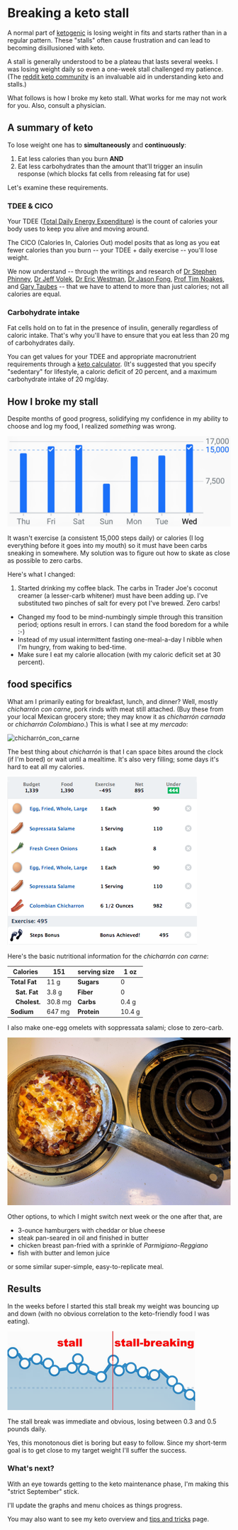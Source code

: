 # Breaking a keto stall

A normal part of [ketogenic](https://github.com/mickeys/lose-weight-keto/blob/master/simplest-keto-how-to-start.md) is losing weight in fits and starts rather than in a regular pattern. These "stalls" often cause frustration and can lead to becoming disillusioned with keto. 

A stall is generally understood to be a plateau that lasts several weeks. I was losing weight daily so even a one-week stall challenged my patience. (The [reddit keto community](https://www.reddit.com/r/keto/) is an invaluable aid in understanding keto and stalls.)

What follows is how I broke my keto stall. What works for me may not work for you. Also, consult a physician.

## A summary of keto

To lose weight one has to **simultaneously** and **continuously**:

1. Eat less calories than you burn **AND**
2. Eat less carbohydrates than the amount that'll trigger an insulin response (which blocks fat cells from releasing fat for use)

Let's examine these requirements.

### TDEE & CICO

Your TDEE ([Total Daily Energy Expenditure](https://en.wikipedia.org/wiki/Basal_metabolic_rate)) is the count of calories your body uses to keep you alive and moving around.

The CICO (Calories In, Calories Out) model posits that as long as you eat fewer calories than you burn -- your TDEE + daily exercise -- you'll lose weight.

We now understand -- through the writings and research of [Dr Stephen Phinney](http://www.artandscienceoflowcarb.com/), [Dr Jeff Volek](http://www.artandscienceoflowcarb.com/), [Dr Eric Westman](https://www.adaptyourlife.com/about-us/dr-westman/), [Dr Jason Fong](https://idmprogram.com/), [Prof Tim Noakes](https://en.wikipedia.org/wiki/Tim_Noakes), and [Gary Taubes](https://en.wikipedia.org/wiki/Gary_Taubes) -- that we have to attend to more than just calories; not all calories are equal.

### Carbohydrate intake

Fat cells hold on to fat in the presence of insulin, generally regardless of caloric intake. That's why you'll have to ensure that you eat less than 20 mg of carbohydrates daily.

You can get values for your TDEE and appropriate macronutrient requirements through a [keto calculator](https://keto-calculator.ankerl.com/). (It's suggested that you specify "sedentary" for lifestyle, a caloric deficit of 20 percent, and a maximum carbohydrate intake of 20 mg/day.

## How I broke my stall

Despite months of good progress, solidifying my confidence in my ability to choose and log my food, I realized _something_ was wrong. 

![](./i/15k_steps_daily.png)

It wasn't exercise (a consistent 15,000 steps daily) or calories (I log everything before it goes into my mouth) so it must have been carbs sneaking in somewhere. My solution was to figure out how to skate as close as possible to zero carbs.

Here's what I changed:

1. Started drinking my coffee black. The carbs in Trader Joe's coconut creamer (a lesser-carb whitener) must have been adding up. I've substituted two pinches of salt for every pot I've brewed. Zero carbs!
* Changed my food to be mind-numbingly simple through this transition period; options result in errors. I can stand the food boredom for a while :-)
* Instead of my usual intermittent fasting one-meal-a-day I nibble when I'm hungry, from waking to bed-time.
* Make sure I eat my calorie allocation (with my caloric deficit set at 30 percent).

## food specifics

What am I primarily eating for breakfast, lunch, and dinner? Well, mostly _chicharrón con carne_, pork rinds with meat still attached. (Buy these from your local Mexican grocery store; they may know it as _chicharrón carnada_ or _chicharrón Colombiano_.) This is what I see at my _mercado_:

![chicharrón_con_carne](./i/chicharrón_con_carne.jpg)

The best thing about _chicharrón_ is that I can space bites around the clock (if I'm bored) or wait until a mealtime. It's also very filling; some days it's hard to eat all my calories.

![](./i/20180920_consumed.png)

Here's the basic nutritional information for the _chicharrón con carne_:

| **Calories**  | 151  | serving size| 1 oz |
|---|---|---|---|
| **Total Fat** | 11 g | **Sugars** | 0 |
| &nbsp;&nbsp;&nbsp;**Sat. Fat** | 3.8 g | **Fiber** | 0 |
| &nbsp;&nbsp;&nbsp;**Cholest.** | 30.8 mg | **Carbs** | 0.4 g |
| **Sodium** | 647 mg | **Protein** | 10.4 g |

I also make one-egg omelets with soppressata salami; close to zero-carb.

![](./i/20180911_171103_omelette.jpg)

Other options, to which I might switch next week or the one after that, are

* 3-ounce hamburgers with cheddar or blue cheese
* steak pan-seared in oil and finished in butter
* chicken breast pan-fried with a sprinkle of _Parmigiano-Reggiano_
* fish with butter and lemon juice

or some similar super-simple, easy-to-replicate meal.

## Results

In the weeks before I started this stall break my weight was bouncing up and down (with no obvious correlation to the keto-friendly food I was eating).

![](./i/stall_progress.png)

The stall break was immediate and obvious, losing between 0.3 and 0.5 pounds daily.

Yes, this monotonous diet is boring but easy to follow. Since my short-term goal is to get close to my target weight I'll suffer the success.

### What's next?

With an eye towards getting to the keto maintenance phase, I'm making this "strict September" stick.

I'll update the graphs and menu choices as things progress.

You may also want to see my keto overview and [tips and tricks](https://github.com/mickeys/lose-weight-keto/blob/master/simplest-keto-how-to-start.md) page.

